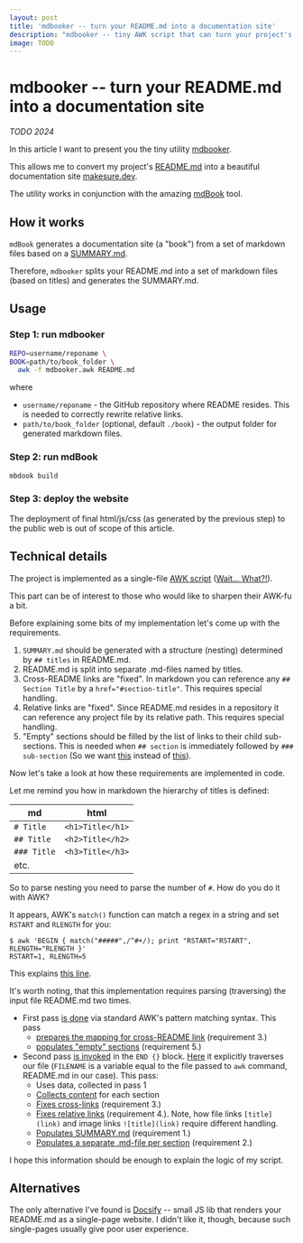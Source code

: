 ```yaml
---
layout: post
title: 'mdbooker -- turn your README.md into a documentation site'
description: "mdbooker -- tiny AWK script that can turn your project's README.md into a documentation site"
image: TODO
---
```


# mdbooker -- turn your README.md into a documentation site

_TODO 2024_

In this article I want to present you the tiny utility [mdbooker](https://github.com/xonixx/mdbooker). 

This allows me to convert my project's [README.md](https://github.com/xonixx/makesure) into a beautiful documentation site [makesure.dev](https://makesure.dev).

The utility works in conjunction with the amazing [mdBook](https://github.com/rust-lang/mdBook) tool.

## How it works

`mdBook` generates a documentation site (a "book") from a set of markdown files based on a [SUMMARY.md](https://rust-lang.github.io/mdBook/format/summary.html).

Therefore, `mdbooker` splits your README.md into a set of markdown files (based on titles) and generates the SUMMARY.md.


## Usage

### Step 1: run mdbooker

```sh
REPO=username/reponame \
BOOK=path/to/book_folder \
  awk -f mdbooker.awk README.md
```

where

- `username/reponame` - the GitHub repository where README resides. This is needed to correctly rewrite relative links.
- `path/to/book_folder` (optional, default `./book`) - the output folder for generated markdown files.

### Step 2: run mdBook

```sh
mbdook build
```

### Step 3: deploy the website

The deployment of final html/js/css (as generated by the previous step) to the public web is out of scope of this article.

## Technical details

The project is implemented as a single-file [AWK script](https://github.com/xonixx/mdbooker/blob/main/mdbooker.awk) ([Wait... What?!](awk.md)).

This part can be of interest to those who would like to sharpen their AWK-fu a bit.

Before explaining some bits of my implementation let's come up with the requirements.

1. `SUMMARY.md` should be generated with a structure (nesting) determined by `## titles` in README.md.
2. README.md is split into separate .md-files named by titles.
3. Cross-README links are "fixed". In markdown you can reference any `## Section Title` by a `href="#section-title"`. This requires special handling. 
4. Relative links are "fixed". Since README.md resides in a repository it can reference any project file by its relative path. This requires special handling.
5. "Empty" sections should be filled by the list of links to their child sub-sections. This is needed when `## section` is immediately followed by `### sub-section` (So we want [this](https://makesure.dev/Directives.html) instead of [this](https://just.systems/man/en/chapter_22.html)).   

Now let's take a look at how these requirements are implemented in code.
 
Let me remind you how in markdown the hierarchy of titles is defined:

| md          | html             |
|-------------|------------------|
| `# Title`   | `<h1>Title</h1>` |
| `## Title`  | `<h2>Title</h2>` |
| `### Title` | `<h3>Title</h3>` |
| etc.        |                  |
      
So to parse nesting you need to parse the number of `#`. How do you do it with AWK?

It appears, AWK's `match()` function can match a regex in a string and set `RSTART` and `RLENGTH` for you:

```
$ awk 'BEGIN { match("#####",/^#+/); print "RSTART="RSTART", RLENGTH="RLENGTH }'
RSTART=1, RLENGTH=5
```

This explains [this line](https://github.com/xonixx/mdbooker/blob/5602b433bfc78d1404e9d610c150920a049e6eb8/mdbooker.awk#L16). 

It's worth noting, that this implementation requires parsing (traversing) the input file README.md two times. 

- First pass [is done](https://github.com/xonixx/mdbooker/blob/5602b433bfc78d1404e9d610c150920a049e6eb8/mdbooker.awk#L16) via standard AWK's pattern matching syntax. This pass
  - [prepares the mapping for cross-README link](https://github.com/xonixx/mdbooker/blob/5602b433bfc78d1404e9d610c150920a049e6eb8/mdbooker.awk#L25) (requirement 3.)
  - [populates "empty" sections](https://github.com/xonixx/mdbooker/blob/5602b433bfc78d1404e9d610c150920a049e6eb8/mdbooker.awk#L27) (requirement 5.)
- Second pass [is invoked](https://github.com/xonixx/mdbooker/blob/5602b433bfc78d1404e9d610c150920a049e6eb8/mdbooker.awk#L45) in the `END {}` block. [Here](https://github.com/xonixx/mdbooker/blob/5602b433bfc78d1404e9d610c150920a049e6eb8/mdbooker.awk#L49) it explicitly traverses our file (`FILENAME` is a variable equal to the file passed to `awk` command, README.md in our case). This pass:
  - Uses data, collected in pass 1
  - [Collects content](https://github.com/xonixx/mdbooker/blob/5602b433bfc78d1404e9d610c150920a049e6eb8/mdbooker.awk#L63) for each section
  - [Fixes cross-links](https://github.com/xonixx/mdbooker/blob/5602b433bfc78d1404e9d610c150920a049e6eb8/mdbooker.awk#L54-L55) (requirement 3.)
  - [Fixes relative links](https://github.com/xonixx/mdbooker/blob/5602b433bfc78d1404e9d610c150920a049e6eb8/mdbooker.awk#L57-L61) (requirement 4.). Note, how file links `[title](link)` and image links `![title](link)` require different handling.
  - [Populates SUMMARY.md](https://github.com/xonixx/mdbooker/blob/5602b433bfc78d1404e9d610c150920a049e6eb8/mdbooker.awk#L37) (requirement 1.)
  - [Populates a separate .md-file per section](https://github.com/xonixx/mdbooker/blob/5602b433bfc78d1404e9d610c150920a049e6eb8/mdbooker.awk#L33-L34) (requirement 2.)

I hope this information should be enough to explain the logic of my script.

  
## Alternatives

The only alternative I've found is [Docsify](https://colinhacks.com/essays/docs-the-smart-way) -- small JS lib that renders your README.md as a single-page website. I didn't like it, though, because such single-pages usually give poor user experience.